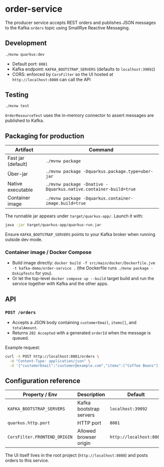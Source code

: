 # order-service

The producer service accepts REST orders and publishes JSON messages to the Kafka `orders`
topic using SmallRye Reactive Messaging.

## Development

```bash
./mvnw quarkus:dev
```

- Default port: `8081`
- Kafka endpoint: `KAFKA_BOOTSTRAP_SERVERS` (defaults to `localhost:39092`)
- CORS: enforced by `CorsFilter` so the UI hosted at `http://localhost:8080` can call the API

## Testing

```bash
./mvnw test
```

`OrderResourceTest` uses the in-memory connector to assert messages are published to Kafka.

## Packaging for production

| Artifact                            | Command                                                                 |
|-------------------------------------|-------------------------------------------------------------------------|
| Fast jar (default)                  | `./mvnw package`                                                        |
| Über-jar                            | `./mvnw package -Dquarkus.package.type=uber-jar`                        |
| Native executable                   | `./mvnw package -Dnative -Dquarkus.native.container-build=true`         |
| Container image                     | `./mvnw package -Dquarkus.container-image.build=true`                   |

The runnable jar appears under `target/quarkus-app/`. Launch it with:

```bash
java -jar target/quarkus-app/quarkus-run.jar
```

Ensure `KAFKA_BOOTSTRAP_SERVERS` points to your Kafka broker when running outside dev mode.

### Container image / Docker Compose

- Build image directly: `docker build -f src/main/docker/Dockerfile.jvm -t kafka-demo/order-service .` (the Dockerfile runs `./mvnw package -DskipTests` for you).
- Or let the top-level `docker compose up --build` target build and run the service together with Kafka and the other apps.

## API

### `POST /orders`

- Accepts a JSON body containing `customerEmail`, `items[]`, and `totalAmount`.
- Returns `202 Accepted` with a generated `orderId` when the message is queued.

Example request:

```bash
curl -X POST http://localhost:8081/orders \
  -H "Content-Type: application/json" \
  -d '{"customerEmail":"customer@example.com","items":["Coffee Beans"],"totalAmount":19.5}'
```

## Configuration reference

| Property / Env                      | Description                            | Default             |
|-------------------------------------|----------------------------------------|---------------------|
| `KAFKA_BOOTSTRAP_SERVERS`           | Kafka bootstrap servers                | `localhost:39092`   |
| `quarkus.http.port`                 | HTTP port                              | `8081`              |
| `CorsFilter.FRONTEND_ORIGIN`        | Allowed browser origin                 | `http://localhost:8080` |

The UI itself lives in the root project (`http://localhost:8080`) and posts orders to this
service.
